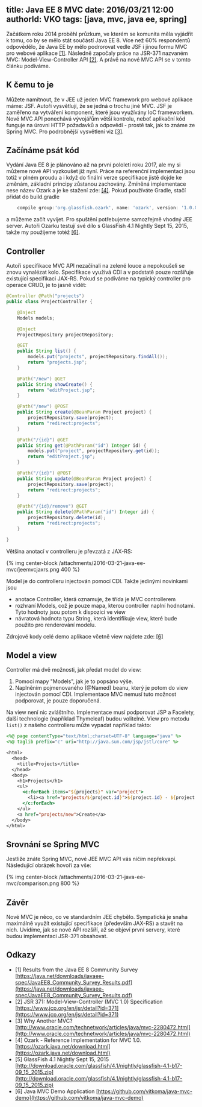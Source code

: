title: Java EE 8 MVC
date: 2016/03/21 12:00
authorId: VKO
tags: [java, mvc, java ee, spring]
---

Začátkem roku 2014 proběhl průzkum, ve kterém se komunita měla vyjádřit k tomu, co by se mělo stát součástí Java EE 8. Více než 60% respondentů odpovědělo, že Java EE by mělo podrorovat vedle JSF i jinou formu MVC pro webové aplikace [[1]](#Survey).
Následně započaly práce na JSR-371 nazvaném MVC: Model-View-Controller API [[2]](#JSR371). A právě na nové MVC API se v tomto článku podíváme.

<!-- more -->
 
## K čemu to je

Můžete namítnout, že v JEE už jeden MVC framework pro webové aplikace máme: JSF. Autoři vysvětlují, že se jedná o trochu jiné MVC.
JSF je zaměřeno na vytváření komponent, které jsou využívány IoC frameworkem. Nové MVC API ponechává vývojářům větší kontrolu, neboť aplikační kód funguje na úrovni HTTP požadavků a odpovědí - prostě tak, jak to známe ze Spring MVC.
Pro podrobnější vysvětlení viz [[3]](#JSF).

## Začínáme psát kód

Vydání Java EE 8 je plánováno až na první pololetí roku 2017, ale my si můžeme nové API vyzkoušet již nyní. Práce na referenční implementaci jsou totiž v plném proudu a i když do finální verze specifikace jistě dojde ke změnám, základní principy zůstanou zachovány.
Zmíněná implementace nese název Ozark a je ke stažení zde: [[4]](#Ozark). Pokud používáte Gradle, stačí přidat do build.gradle

```groovy
    compile group:'org.glassfish.ozark', name: 'ozark', version: '1.0.0-m02'
```

a můžeme začít vyvíjet. Pro spuštění potřebujeme samozřejmě vhodný JEE server. Autoři Ozarku testují své dílo s GlassFish 4.1 Nightly Sept 15, 2015, takže my použijeme totéž [[6]](#GlassFish).

## Controller

Autoři specifikace MVC API nezačínali na zelené louce a nepokoušeli se znovu vynalézat kolo. Specifikace využívá CDI a v podstatě pouze rozšiřuje existující specifikaci JAX-RS. Pokud se podíváme na typický controller pro operace CRUD, je to jasně vidět:

```java
@Controller @Path("projects")
public class ProjectController {

    @Inject
    Models models;

    @Inject
    ProjectRepository projectRepository;

    @GET
    public String list() {
        models.put("projects", projectRepository.findAll());
        return "projects.jsp";
    }

    @Path("/new") @GET
    public String showCreate() {
        return "editProject.jsp";
    }

    @Path("/new") @POST
    public String create(@BeanParam Project project) {
        projectRepository.save(project);
        return "redirect:projects";
    }

    @Path("/{id}") @GET
    public String get(@PathParam("id") Integer id) {
        models.put("project", projectRepository.get(id));
        return "editProject.jsp";
    }

    @Path("/{id}") @POST
    public String update(@BeanParam Project project) {
        projectRepository.save(project);
        return "redirect:projects";
    }

    @Path("/{id}/remove") @GET
    public String delete(@PathParam("id") Integer id) {
        projectRepository.delete(id);
        return "redirect:projects";
    }

}
```

Většina anotací v controlleru je převzatá z JAX-RS:

{% img  center-block /attachments/2016-03-21-java-ee-mvc/jeemvcjaxrs.png 400 %}

Model je do controlleru injectován pomocí CDI. Takže jedinými novinkami jsou
- anotace Controller, která oznamuje, že třída je MVC controllerem
- rozhraní Models, což je pouze mapa, kterou controller naplní hodnotami. Tyto hodnoty jsou potom k dispozici ve view
- návratová hodnota typu String, která identifikuje view, které bude použito pro renderování modelu.

Zdrojové kody celé demo aplikace včetně view najdete zde: [[6]](#Demo)

## Model a view

Controller má dvě možnosti, jak předat model do view:
1. Pomocí mapy "Models", jak je to popsáno výše.
2. Naplněním pojmenovaného (@Named) beanu, který je potom do view injectován pomocí CDI. Implementace MVC nemusí tuto možnost podporovat, je pouze doporučená.

Na view není nic zvláštního. Implementace musí podporovat JSP a Facelety, další technologie (například Thymeleaf) budou volitelné.
View pro metodu `list()` z našeho controlleru může vypadat například takto:

```jsp
<%@ page contentType="text/html;charset=UTF-8" language="java" %>
<%@ taglib prefix="c" uri="http://java.sun.com/jsp/jstl/core" %>

<html>
  <head>
    <title>Projects</title>
  </head>
  <body>
    <h1>Projects</h1>
    <ul>
      <c:forEach items="${projects}" var="project">
        <li><a href="projects/${project.id}">${project.id} - ${project.name}</a></li>
      </c:forEach>
    </ul>
    <a href="projects/new">Create</a>
  </body>
</html>

```

## Srovnání se Spring MVC

Jestliže znáte Spring MVC, nové JEE MVC API vás ničím nepřekvapí. Následující obrázek hovoří za vše:

{% img  center-block /attachments/2016-03-21-java-ee-mvc/comparison.png 800 %}

## Závěr

Nové MVC je něco, co ve standardním JEE chybělo. Sympatická je snaha maximálně využít existující specifikace (především JAX-RS) a stavět na nich.
Uvidíme, jak se nové API rozšíří, až se objeví první servery, které budou implementaci JSR-371 obsahovat.

## Odkazy
- <a name="Survey">[1]</a> Results from the Java EE 8 Community Survey [https://java.net/downloads/javaee-spec/JavaEE8_Community_Survey_Results.pdf](https://java.net/downloads/javaee-spec/JavaEE8_Community_Survey_Results.pdf)
- <a name="JSR371">[2]</a> JSR 371: Model-View-Controller (MVC 1.0) Specification [https://www.jcp.org/en/jsr/detail?id=371](https://www.jcp.org/en/jsr/detail?id=371)
- <a name="JSF">[3]</a> Why Another MVC? [http://www.oracle.com/technetwork/articles/java/mvc-2280472.html](http://www.oracle.com/technetwork/articles/java/mvc-2280472.html)
- <a name="Ozark">[4]</a> Ozark - Reference Implementation for MVC 1.0. [https://ozark.java.net/download.html](https://ozark.java.net/download.html)
- <a name="GlassFish">[5]</a> GlassFish 4.1 Nightly Sept 15, 2015 [http://download.oracle.com/glassfish/4.1/nightly/glassfish-4.1-b17-09_15_2015.zip](http://download.oracle.com/glassfish/4.1/nightly/glassfish-4.1-b17-09_15_2015.zip)
- <a name="Demo">[6]</a> Java MVC Demo Application [https://github.com/vitkoma/java-mvc-demo](https://github.com/vitkoma/java-mvc-demo)